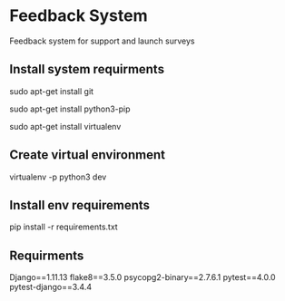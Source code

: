 # Feedback System

Feedback system for support and launch surveys

## Install system requirments

sudo apt-get install git

sudo apt-get install python3-pip

sudo apt-get install virtualenv

## Create virtual environment

virtualenv -p python3 dev

## Install env requirements

pip install -r requirements.txt

## Requirments

Django==1.11.13
flake8==3.5.0
psycopg2-binary==2.7.6.1
pytest==4.0.0
pytest-django==3.4.4
